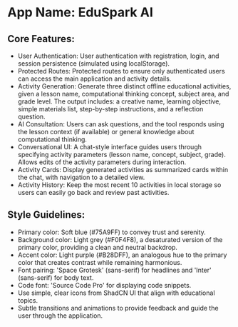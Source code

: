 # **App Name**: EduSpark AI

## Core Features:

- User Authentication: User authentication with registration, login, and session persistence (simulated using localStorage).
- Protected Routes: Protected routes to ensure only authenticated users can access the main application and activity details.
- Activity Generation: Generate three distinct offline educational activities, given a lesson name, computational thinking concept, subject area, and grade level. The output includes: a creative name, learning objective, simple materials list, step-by-step instructions, and a reflection question.
- AI Consultation: Users can ask questions, and the tool responds using the lesson context (if available) or general knowledge about computational thinking.
- Conversational UI: A chat-style interface guides users through specifying activity parameters (lesson name, concept, subject, grade).  Allows edits of the activity parameters during interaction.
- Activity Cards: Display generated activities as summarized cards within the chat, with navigation to a detailed view.
- Activity History: Keep the most recent 10 activities in local storage so users can easily go back and review past activities.

## Style Guidelines:

- Primary color: Soft blue (#75A9FF) to convey trust and serenity.
- Background color: Light grey (#F0F4F8), a desaturated version of the primary color, providing a clean and neutral backdrop.
- Accent color: Light purple (#B28DFF), an analogous hue to the primary color that creates contrast while remaining harmonious.
- Font pairing: 'Space Grotesk' (sans-serif) for headlines and 'Inter' (sans-serif) for body text.
- Code font: 'Source Code Pro' for displaying code snippets.
- Use simple, clear icons from ShadCN UI that align with educational topics.
- Subtle transitions and animations to provide feedback and guide the user through the application.